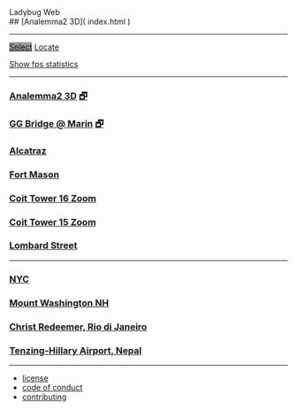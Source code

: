 <p style=margin:0;padding:0; >Ladybug Web</p>
## [Analemma2 3D]( index.html )


***

[<span class="button" style=background-color:#999; >Select</span>]( #menu.md ) [<span class="button">Locate</span>]( #menu-locate.md "Do anywhere on Earth in 3D" )

<a href="javascript:(function(){var script=document.createElement('script');script.onload=function(){var stats=new Stats();document.body.appendChild(stats.dom);requestAnimationFrame(function loop(){stats.update();requestAnimationFrame(loop)});};script.src='http://rawgit.com/mrdoob/stats.js/master/build/stats.min.js';document.head.appendChild(script);})()" title="Mr.doob's Stats.js / frames per second" >Show fps statistics</a>


***

### [Analemma2 3D]( #analemma2-3d-r1.html "Downtown San Francisco / Hyatt Embarcadero 86 Structures" ) [&#x1F5D7;]( analemma2-3d-r1.html "Full screen" )


<!--
### [Downtown San Francisco / Hyatt Embarcadero]( #analemma2-3d-r1.html#^latitude^:^37.796^,^longitude^:^-122.398^,^zoom^:^16^ "86 structures" ) [&#x1F5D7;]( analemma2-3d-r1.html#^latitude^:^37.796^,^longitude^:^-122.398^,^zoom^:^16^ )

### [San Francisco ]( #analemma2-3d-r1.html#^latitude^:^37.796^,^longitude^:^-122.398^,^zoom^:^16^ "86 structures" )

[&#x1F5D7;](  )
-->

### [GG Bridge @ Marin]( #analemma2-3d-r1.html#^latitude^:^37.826068,^,^longitude^:^-122.479592^,^zoom^:^15^ "10 structures" ) [&#x1F5D7;]( analemma2-3d-r1.html#^latitude^:^37.826068,^,^longitude^:^-122.479592^,^zoom^:^15^ )


### [Alcatraz]( #analemma2-3d-r1.html#^latitude^:^37.8270^,^longitude^:^-122.423^,^zoom^:^16^ "12 structures" )

### [Fort Mason]( #analemma2-3d-r1.html#^latitude^:^37.807835^,^longitude^:^-122.427333^,^zoom^:^15^ "107 structures")

### [Coit Tower 16 Zoom]( #analemma2-3d-r1.html#^latitude^:^37.8024^,^longitude^:^-122.4058^,^zoom^:^16^ "553 structures" )

### [Coit Tower 15 Zoom]( #analemma2-3d-r1.html#^latitude^:^37.8024^,^longitude^:^-122.4058^,^zoom^:^15^ "1395 structures" )

### [Lombard Street]( #analemma2-3d-r1.html#^latitude^:^37.8025097^,^longitude^:^-122.419788^,^zoom^:^16^ "1395 structures" )

***

### [NYC]( #analemma2-3d-r1.html#^latitude^:^40.7128^,^longitude^:^-74.0059^,^zoom^:^16^ "284 structures" )

### [Mount Washington NH]( #analemma2-3d-r1.html#^latitude^:^44.27058539999999^,^longitude^:^-71.3032723^,^zoom^:^15^ "4 structures" )

### [Christ Redeemer, Rio di Janeiro]( #analemma2-3d-r1.html#^latitude^:^-22.951916^,^longitude^:^-43.21048719999999^,^zoom^:^15^ "7 structures" )

### [Tenzing-Hillary Airport, Nepal]( #analemma2-3d-r1.html#^latitude^:^27.68777799999999^,^longitude^:^86.73138360000007^,^zoom^:^15^ "77 structures" )
 

***

* [license]( #license.md )
* [code of conduct]( #code-of-conduct.md )
* [contributing]( #contributing.md )

